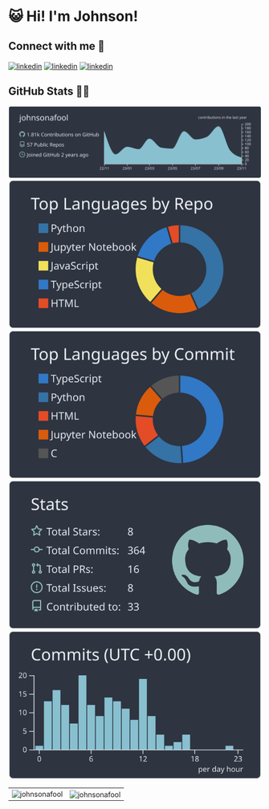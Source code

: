 # 😺 Hi! I'm Johnson!

<!-- ![](https://komarev.com/ghpvc/?username=itsalicelee) -->

<!-- - 🐻 I am an MEng student at UC Berkeley EECS with a concentration on Data Science and Systems -->
<!-- - 🌴 I received my bachelor's degree from National Taiwan University -->
<!-- - 🦓 I am currently working on [Zeabur](https://zeabur.com/), a platform that helps developers to deploy services with a single click -->

## Connect with me 🤝

<a href="https://www.linkedin.com/in/hungyuan" target="blank"><img align="center" src="https://img.shields.io/badge/LinkedIn-0077B5?style=for-the-badge&logo=linkedin&logoColor=white" alt="linkedin"></a>
<a href="mailto:johnsonafool@gmail.com" target="blank"><img align="center" src="https://img.shields.io/badge/Gmail-D14836?style=for-the-badge&logo=gmail&logoColor=white" alt="linkedin"></a>
<a href="https://discordapp.com/users/" target="blank"><img align="center" src="https://img.shields.io/badge/Discord-5865F2?style=for-the-badge&logo=discord&logoColor=white" alt="linkedin"></a>

## GitHub Stats 👨‍💻

[![](https://raw.githubusercontent.com/johnsonafool/johnsonafool/master/profile-summary-card-output/nord_dark/0-profile-details.svg)](https://github.com/vn7n24fzkq/github-profile-summary-cards)
[![](https://raw.githubusercontent.com/johnsonafool/johnsonafool/master/profile-summary-card-output/nord_dark/1-repos-per-language.svg)](https://github.com/vn7n24fzkq/github-profile-summary-cards) [![](https://raw.githubusercontent.com/johnsonafool/johnsonafool/master/profile-summary-card-output/nord_dark/2-most-commit-language.svg)](https://github.com/vn7n24fzkq/github-profile-summary-cards)
[![](https://raw.githubusercontent.com/johnsonafool/johnsonafool/master/profile-summary-card-output/nord_dark/3-stats.svg)](https://github.com/vn7n24fzkq/github-profile-summary-cards) [![](https://raw.githubusercontent.com/johnsonafool/johnsonafool/master/profile-summary-card-output/nord_dark/4-productive-time.svg)](https://github.com/vn7n24fzkq/github-profile-summary-cards)

<table align="center">
<tr>
<td><img src ="https://github-readme-stats-git-masterrstaa-rickstaa.vercel.app/api/top-langs/?username=johnsonafool&layout=compact&hide_border=true&langs_count=100&theme=transparent"     alt="johnsonafool"></td>
<td><img align="center" src="https://github-readme-stats-git-masterrstaa-rickstaa.vercel.app/api?username=johnsonafool&&show_icons=true&theme=transparent&layout=compact&hide_border=true&langs_count=100" alt="johnsonafool" /></td>
</tr>
</table>
